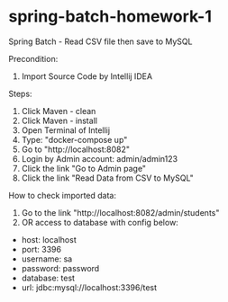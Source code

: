 # spring-batch-homework-1
Spring Batch - Read CSV file then save to MySQL

Precondition: 
1. Import Source Code by Intellij IDEA

Steps:
1. Click Maven - clean
2. Click Maven - install
3. Open Terminal of Intellij
4. Type: "docker-compose up"
5. Go to "http://localhost:8082"
6. Login by Admin account: admin/admin123
7. Click the link "Go to Admin page"
8. Click the link "Read Data from CSV to MySQL"


How to check imported data: 
1. Go to the link "http://localhost:8082/admin/students"
2. OR access to database with config below:
- host: localhost
- port: 3396
- username: sa
- password: password
- database: test
- url: jdbc:mysql://localhost:3396/test
